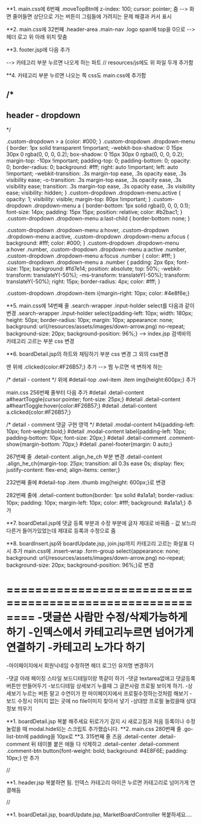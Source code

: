 

**1. main.css에 6번째 .moveTopBtn에 z-index: 100; cursor: pointer; 줌 --> 화면 줄어들면 상단으로 가는 버튼이 그림들에 가려지는 문제 해결과 커서 표시

**2. main.css에 32번째 .header-area .main-nav .logo span에 top을 0으로 --> 헤더 로고 위 아래 위치 맞춤

**3. footer.jsp에 다음 추가
<!-- Popper -->
<script src="/resources/assets/js/popper.min.js"></script>

<!-- Bootstrap -->
<script src="/resources/assets/js/bootstrap0819.min.js"></script>

<script>
/* header의 카테고리 */
$('.custom-dropdown').on('show.bs.dropdown', function() {
   var that = $(this);
  setTimeout(function(){
	  that.find('.dropdown-menu').addClass('active');
  }, 100);
});
$('.custom-dropdown').on('hide.bs.dropdown', function() {
  $(this).find('.dropdown-menu').removeClass('active');
});
/* //header의 카테고리 */
</script>


--> 카테고리 부분 누르면 나오게 하는 파트 // resources/js에도 위 파일 두개 추가함

**4. 카테고리 부분 누르면 나오는 쪽 css도 main.css에 추가함

/*
--------------------------------------
header - dropdown
--------------------------------------
*/

.custom-dropdown > a {color: #000; }
.custom-dropdown .dropdown-menu {
border: 1px solid transparent !important;
-webkit-box-shadow: 0 15px 30px 0 rgba(0, 0, 0, 0.2);
box-shadow: 0 15px 30px 0 rgba(0, 0, 0, 0.2);
margin-top: -10px !important;
padding-top: 0;
padding-bottom: 0;
opacity: 0;
border-radius: 0;
background: #fff;
right: auto !important;
left: auto !important;
-webkit-transition: .3s margin-top ease, .3s opacity ease, .3s visibility ease;
-o-transition: .3s margin-top ease, .3s opacity ease, .3s visibility ease;
transition: .3s margin-top ease, .3s opacity ease, .3s visibility ease;
visibility: hidden; }
.custom-dropdown .dropdown-menu.active {
    opacity: 1;
    visibility: visible;
    margin-top: 80px !important; }
.custom-dropdown .dropdown-menu a {
  border-bottom: 1px solid rgba(0, 0, 0, 0.1);
  font-size: 14px;
  padding: 15px 15px;
  position: relative;
  color: #b2bac1; }
.custom-dropdown .dropdown-menu a:last-child {
  border-bottom: none; }

.custom-dropdown .dropdown-menu a:hover, .custom-dropdown .dropdown-menu a:active, .custom-dropdown .dropdown-menu a:focus {
  background: #fff;
  color: #000; }
  .custom-dropdown .dropdown-menu a:hover .number, .custom-dropdown .dropdown-menu a:active .number, .custom-dropdown .dropdown-menu a:focus .number {
    color: #fff; }
.custom-dropdown .dropdown-menu a .number {
  padding: 2px 6px;
  font-size: 11px;
  background: #fd7e14;
  position: absolute;
  top: 50%;
  -webkit-transform: translateY(-50%);
  -ms-transform: translateY(-50%);
  transform: translateY(-50%);
  right: 15px;
  border-radius: 4px;
  color: #fff; }
  
.custom-dropdown .dropdown-item i{margin-right: 10px; color: #4e8f6e;}




**5. main.css에 14번째 줄 .search-wrapper .input-holder select를 다음과 같이 변경
.search-wrapper .input-holder select{padding-left: 10px; width: 180px; height: 50px; border-radius: 10px; margin: 10px; appearance: none; background: url(/resources/assets/images/down-arrow.png) no-repeat; background-size: 20px; background-position: 96%;}
--> index.jsp 검색바의 카테고리 고르는 부분 css 변경

**6. boardDetail.jsp의 하트와 채팅하기 부분 css 변경 그 외의 css변경

맨 위에 .clicked{color:#F26B57;} 추가 --> 찜 누르면 색 변하게 하는

/* detail - content */ 위에 #detail-top .owl-item .item img{height:600px;} 추가

main.css 256번째 줄부터 다음 추가
#detail .detail-content a#heartToggle{cursor:pointer; font-size: 25px;}
#detail .detail-content a#heartToggle:hover{color:#F26B57;}
#detail .detail-content a.clicked{color:#F26B57;}

/* detail - comment 댓글 구현 영역 */
#detail .modal-content h4{padding-left: 10px; font-weight:bold;}
#detail .modal-content label{padding-left: 10px; padding-bottom: 10px; font-size: 20px;}
#detail .detail-comment .comment-show{margin-bottom: 70px;}
#detail .panel-footer{margin: 0 auto;}

267번째 줄 .detail-content .align_he_ch 부분 변경
.detail-content .align_he_ch{margin-top: 25px; transition: all 0.3s ease 0s; display: flex; justify-content: flex-end; align-items: center;}


232번째 줄에 #detail-top .item .thumb img{height: 600px;}로 변경

282번째 줄에 .detail-content button{border: 1px solid #a1a1a1; border-radius: 10px; padding: 10px; margin-left: 10px; color: #fff; background: #a1a1a1;} 추가


**7. boardDetail.jsp에 댓글 등록 부분과 수정 부분에 글자 제대로 바꿔줌 - 값 보느라 다른거 들어가있었는데 제대로 등록과 수정으로 줌

**8. boardInsert.jsp와 boardUpdate.jsp, join.jsp까지 카테고리 고르는 화살표 다시 추가
main.css에 .insert-wrap .form-group select{appearance: none; background: url(/resources/assets/images/down-arrow.png) no-repeat; background-size: 20px; background-position: 96%;}로 변경






========================================================
-댓글쓴 사람만 수정/삭제가능하게하기
-인덱스에서 카테고리누르면 넘어가게 연결하기
-카테고리 노가다 하기
========================================================
-마이페이지에서 회원닉네임 수정하면 헤더 로그인 유저명 변경하기



-댓글 아래 페이징 스타일 보드디테일이랑 똑같이 하기
-댓글 textarea없애고 댓글등록버튼만 만들어두기
-보드디테일 상세보기 누를때 그 글쓴사람 프로필 보이게 하기.
-상세보기 누르는 버튼 말고 수연이가 한 마이페이지에서 프로필수정하는것처럼 해보기
-보드 수정시 이미지 없는 곳에 no file이미지 찾아서 넣기
-상대방 프로필 눌렀을때 상대 정보 띄우기


**1. boardDetail.jsp 복붙 해주세요 뒤로가기 감지 시 새로고침과 처음 등록이나 수정 눌렀을 때 modal.hide되는 스크립트 추가했습니다.
**2. main.css 280번째 줄 .go-list-btn에 padding을 10px로
**3. 315번째 줄 즈음 .detail-center .detail-comment 뒤 테이블 붙은 애들 다 삭제하고
.detail-center .detail-comment .comment-btn button{font-weight: bold; background: #4E8F6E; padding: 10px;} 만 추가

//

**1. header.jsp 복붙하면 됨. 인덱스 카테고리 아이콘 누르면 카테고리로 넘어가게 연결해둠

//

**1. boardDetail.jsp, boardUpdate.jsp, MarketBoardController 복붙하세요....


